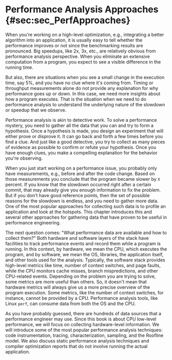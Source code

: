 # Performance Analysis Approaches {#sec:sec_PerfApproaches}

When you're working on a high-level optimization, e.g., integrating a better algorithm into an application, it is usually easy to tell whether the performance improves or not since the benchmarking results are pronounced. Big speedups, like 2x, 3x, etc., are relatively obvious from performance analysis perspective. When you eliminate an extensive computation from a program, you expect to see a visible difference in the running time. 

But also, there are situations when you see a small change in the execution time, say 5%, and you have no clue where it's coming from. Timing or throughput measurements alone do not provide any explanation for why performance goes up or down. In this case, we need more insights about how a program executes. That is the situation when we need to do performance analysis to understand the underlying nature of the slowdown or speedup that we observe.

Performance analysis is akin to detective work. To solve a performance mystery, you need to gather all the data that you can and try to form a hypothesis. Once a hypothesis is made, you design an experiment that will either prove or disprove it. It can go back and forth a few times before you find a clue. And just like a good detective, you try to collect as many pieces of evidence as possible to confirm or refute your hypothesis. Once you have enough clues, you make a compelling explanation for the behavior you're observing.

When you just start working on a performance issue, you probably only have measurements, e.g., before and after the code change. Based on those measurements you conclude that the program became slower by `X` percent. If you know that the slowdown occurred right after a certain commit, that may already give you enough information to fix the problem. But if you don't have good reference points, then the set of possible reasons for the slowdown is endless, and you need to gather more data. One of the most popular approaches for collecting such data is to profile an application and look at the hotspots. This chapter introduces this and several other approaches for gathering data that have proven to be useful in performance engineering. 

The next question comes: "What performance data are available and how to collect them?" Both hardware and software layers of the stack have facilities to track performance events and record them while a program is running. In this context, by hardware, we mean the CPU, which executes the program, and by software, we mean the OS, libraries, the application itself, and other tools used for the analysis. Typically, the software stack provides high-level metrics like time, number of context switches, and page faults, while the CPU monitors cache misses, branch mispredictions, and other CPU-related events. Depending on the problem you are trying to solve, some metrics are more useful than others. So, it doesn't mean that hardware metrics will always give us a more precise overview of the program execution. Some metrics, like the number of context switches, for instance, cannot be provided by a CPU. Performance analysis tools, like Linux `perf`, can consume data from both the OS and the CPU.

As you have probably guessed, there are hundreds of data sources that a performance engineer may use. Since this book is about CPU low-level performance, we will focus on collecting hardware-level information. We will introduce some of the most popular performance analysis techniques: code instrumentation, tracing, characterization, sampling, and the Roofline model. We also discuss static performance analysis techniques and compiler optimization reports that do not involve running the actual application.

